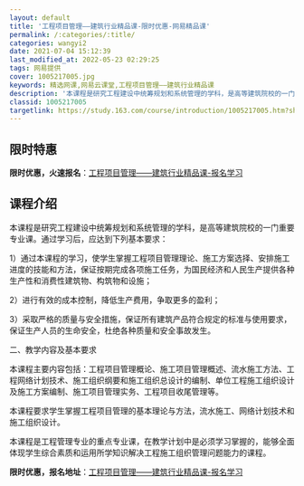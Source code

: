```yaml
---
layout: default
title: '工程项目管理——建筑行业精品课-限时优惠-网易精品课'
permalink: /:categories/:title/
categories: wangyi2
date: 2021-07-04 15:12:39
last_modified_at: 2022-05-23 02:29:25
tags: 网易提供
cover: 1005217005.jpg
keywords: 精选网课,网易云课堂,工程项目管理——建筑行业精品课
description: '本课程是研究工程建设中统筹规划和系统管理的学科，是高等建筑院校的一门重要专业课。通过学习后，应达到下列基本要求：1）通过'
classid: 1005217005
targetlink: https://study.163.com/course/introduction/1005217005.htm?share=1&shareId=1025206652&utm_campaign=share&utm_medium=iphoneShare&utm_source=&utm_u=1025206652
---
```


## 限时特惠

**限时优惠，火速报名**：[工程项目管理——建筑行业精品课-报名学习](https://study.163.com/course/introduction/1005217005.htm?share=1&shareId=1025206652&utm_campaign=share&utm_medium=iphoneShare&utm_source=&utm_u=1025206652)

## 课程介绍

本课程是研究工程建设中统筹规划和系统管理的学科，是高等建筑院校的一门重要专业课。通过学习后，应达到下列基本要求：

1）通过本课程的学习，使学生掌握工程项目管理理论、施工方案选择、安排施工进度的技能和方法，保证按期完成各项施工任务，为国民经济和人民生产提供各种生产性和消费性建筑物、构筑物和设施；

2）进行有效的成本控制，降低生产费用，争取更多的盈利；

3）采取严格的质量与安全措施，保证所有建筑产品符合规定的标准与使用要求，保证生产人员的生命安全，杜绝各种质量和安全事故发生。 

二、教学内容及基本要求

本课程主要内容包括：工程项目管理概论、施工项目管理概述、流水施工方法、工程网络计划技术、施工组织纲要和施工组织总设计的编制、单位工程施工组织设计及施工方案编制、施工项目管理实务、工程项目收尾管理等。

本课程要求学生掌握工程项目管理的基本理论与方法，流水施工、网络计划技术和施工组织设计。

本课程是工程管理专业的重点专业课，在教学计划中是必须学习掌握的，能够全面体现学生综合素质和运用所学知识解决工程施工组织管理问题能力的课程。

**限时优惠，报名地址**：[工程项目管理——建筑行业精品课-报名学习](https://study.163.com/course/introduction/1005217005.htm?share=1&shareId=1025206652&utm_campaign=share&utm_medium=iphoneShare&utm_source=&utm_u=1025206652)

